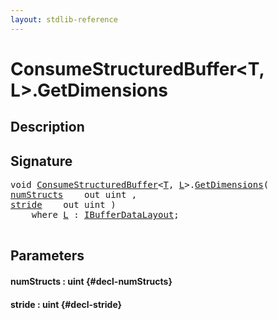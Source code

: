 ```yaml
---
layout: stdlib-reference
---
```


# ConsumeStructuredBuffer\<T, L\>\.GetDimensions

## Description





## Signature 

<pre>
void <a href="/stdlib-reference/types/ConsumeStructuredBuffer/index" class="code_type">ConsumeStructuredBuffer</a>&lt;<a href="/stdlib-reference/types/ConsumeStructuredBuffer/index#typeparam-T" class="code_type">T</a>, <a href="/stdlib-reference/types/ConsumeStructuredBuffer/index#typeparam-L" class="code_type">L</a>&gt;.<a href="/stdlib-reference/types/ConsumeStructuredBuffer/GetDimensions">GetDimensions</a>(
<a href="/stdlib-reference/types/ConsumeStructuredBuffer/GetDimensions#decl-numStructs" class="code_param">numStructs</a>    out uint ,
<a href="/stdlib-reference/types/ConsumeStructuredBuffer/GetDimensions#decl-stride" class="code_param">stride</a>    out uint )
    <span class='code_keyword'>where</span> <a href="/stdlib-reference/types/ConsumeStructuredBuffer/index#typeparam-L" class="code_type">L</a> : <a href="/stdlib-reference/interfaces/IBufferDataLayout/index">IBufferDataLayout</a>;

</pre>

## Parameters

#### numStructs  : uint {#decl-numStructs}
#### stride  : uint {#decl-stride}

